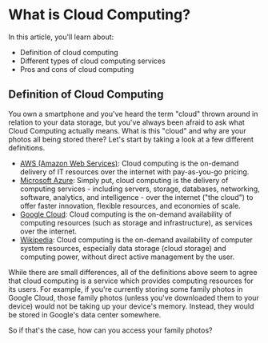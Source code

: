 # What is Cloud Computing?

In this article, you'll learn about:

- Definition of cloud computing
- Different types of cloud computing services
- Pros and cons of cloud computing

## Definition of Cloud Computing

You own a smartphone and you've heard the term "cloud" thrown around in relation to your data storage, but you've always been afraid to ask what Cloud Computing actually means. What is this "cloud" and why are your photos all being stored there? Let's start by taking a look at a few different definitions.

- [AWS (Amazon Web Services)](https://aws.amazon.com/what-is-cloud-computing): Cloud computing is the on-demand delivery of IT resources over the internet with pay-as-you-go pricing.
- [Microsoft Azure](https://azure.microsoft.com/en-us/resources/cloud-computing-dictionary/what-is-cloud-computing): Simply put, cloud computing is the delivery of computing services - including servers, storage, databases, networking, software, analytics, and intelligence - over the internet ("the cloud") to offer faster innovation, flexible resources, and economies of scale.
- [Google Cloud](https://cloud.google.com/learn/what-is-cloud-computing): Cloud computing is the on-demand availability of computing resources (such as storage and infrastructure), as services over the internet.
- [Wikipedia](https://en.wikipedia.org/wiki/Cloud_computing): Cloud computing is the on-demand availability of computer system resources, especially data storage (cloud storage) and computing power, without direct active management by the user.

While there are small differences, all of the definitions above seem to agree that cloud computing is a service which provides computing resources for its users. For example, if you're currently storing some family photos in Google Cloud, those family photos (unless you've downloaded them to your device) would not be taking up your device's memory. Instead, they would be stored in Google's data center somewhere.

So if that's the case, how can you access your family photos? 
